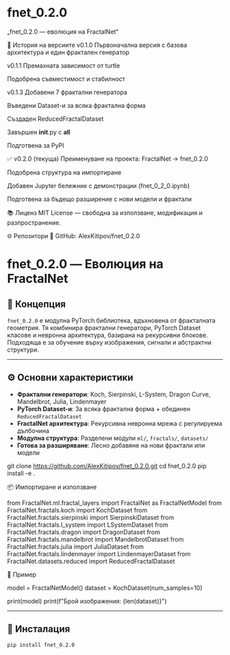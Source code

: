 # fnet_0.2.0
„fnet_0.2.0 — еволюция на FractalNet“

🐛 История на версиите
v0.1.0
Първоначална версия с базова архитектура и един фрактален генератор

v0.1.1
Премахната зависимост от turtle

Подобрена съвместимост и стабилност

v0.1.3
Добавени 7 фрактални генератора

Въведени Dataset-и за всяка фрактална форма

Създаден ReducedFractalDataset

Завършен __init__.py с __all__

Подготвена за PyPI

✅ v0.2.0 (текуща)
Преименуване на проекта: FractalNet → fnet_0.2.0

Подобрена структура на импортиране

Добавен Jupyter бележник с демонстрации (fnet_0_2_0.ipynb)

Подготвена за бъдещо разширение с нови модели и фрактали

📚 Лиценз
MIT License — свободна за използване, модификация и разпространение.

🌐 Репозитори
🔗 GitHub: AlexKitipov/fnet_0.2.0

# fnet_0.2.0 — Еволюция на FractalNet

## 🧠 Концепция

`fnet_0.2.0` е модулна PyTorch библиотека, вдъхновена от фракталната геометрия. Тя комбинира фрактални генератори, PyTorch Dataset класове и невронна архитектура, базирана на рекурсивни блокове. Подходяща е за обучение върху изображения, сигнали и абстрактни структури.

---

## ⚙️ Основни характеристики

- **Фрактални генератори**: Koch, Sierpinski, L-System, Dragon Curve, Mandelbrot, Julia, Lindenmayer
- **PyTorch Dataset-и**: За всяка фрактална форма + обединен `ReducedFractalDataset`
- **FractalNet архитектура**: Рекурсивна невронна мрежа с регулируема дълбочина
- **Модулна структура**: Разделени модули `ml/`, `fractals/`, `datasets/`
- **Готова за разширяване**: Лесно добавяне на нови фрактали или модели

git clone https://github.com/AlexKitipov/fnet_0.2.0.git
cd fnet_0.2.0
pip install -e .

📦 Импортиране и използване

from FractalNet.ml.fractal_layers import FractalNet as FractalNetModel
from FractalNet.fractals.koch import KochDataset
from FractalNet.fractals.sierpinski import SierpinskiDataset
from FractalNet.fractals.l_system import LSystemDataset
from FractalNet.fractals.dragon import DragonDataset
from FractalNet.fractals.mandelbrot import MandelbrotDataset
from FractalNet.fractals.julia import JuliaDataset
from FractalNet.fractals.lindenmayer import LindenmayerDataset
from FractalNet.datasets.reduced import ReducedFractalDataset

🧪 Пример

model = FractalNetModel()
dataset = KochDataset(num_samples=10)

print(model)
print(f"Брой изображения: {len(dataset)}")


---

## 🚀 Инсталация

```bash
pip install fnet_0.2.0
